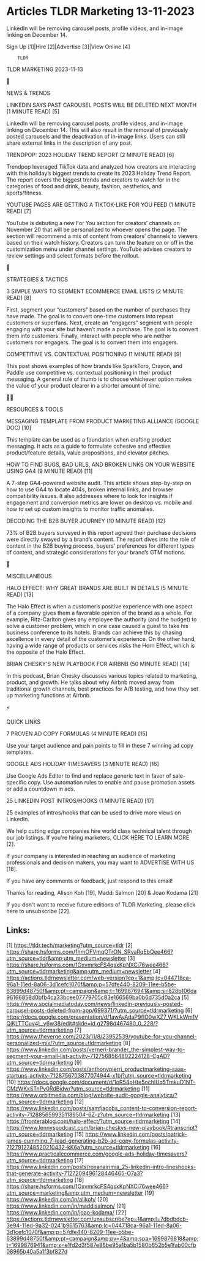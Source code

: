 # Articles TLDR Marketing 13-11-2023

LinkedIn will be removing carousel posts, profile videos, and in-image
linking on December 14.  

Sign Up [1]|Hire [2]|Advertise [3]|View Online [4] 

		TLDR 

TLDR MARKETING 2023-11-13

📱 

NEWS & TRENDS

 LINKEDIN SAYS PAST CAROUSEL POSTS WILL BE DELETED NEXT MONTH (1
MINUTE READ) [5] 

 LinkedIn will be removing carousel posts, profile videos, and
in-image linking on December 14. This will also result in the removal
of previously posted carousels and the deactivation of in-image links.
Users can still share external links in the description of any post. 

 TRENDPOP: 2023 HOLIDAY TREND REPORT (2 MINUTE READ) [6] 

 Trendpop leveraged TikTok data and analyzed how creators are
interacting with this holiday’s biggest trends to create its 2023
Holiday Trend Report. The report covers the biggest trends and
creators to watch for in the categories of food and drink, beauty,
fashion, aesthetics, and sports/fitness. 

 YOUTUBE PAGES ARE GETTING A TIKTOK-LIKE FOR YOU FEED (1 MINUTE READ)
[7] 

 YouTube is debuting a new For You section for creators’ channels on
November 20 that will be personalized to whoever opens the page. The
section will recommend a mix of content from creators’ channels to
viewers based on their watch history. Creators can turn the feature on
or off in the customization menu under channel settings. YouTube
advises creators to review settings and select formats before the
rollout. 

🚀 

STRATEGIES & TACTICS

 3 SIMPLE WAYS TO SEGMENT ECOMMERCE EMAIL LISTS (2 MINUTE READ) [8] 

 First, segment your “customers” based on the number of purchases
they have made. The goal is to convert one-time customers into repeat
customers or superfans. Next, create an “engagers” segment with
people engaging with your site but haven’t made a purchase. The goal
is to convert them into customers. Finally, interact with people who
are neither customers nor engagers. The goal is to convert them into
engagers. 

 COMPETITIVE VS. CONTEXTUAL POSITIONING (1 MINUTE READ) [9] 

 This post shows examples of how brands like SparkToro, Crayon, and
Paddle use competitive vs. contextual positioning in their product
messaging. A general rule of thumb is to choose whichever option makes
the value of your product clearer in a shorter amount of time. 

🧑‍💻 

RESOURCES & TOOLS

 MESSAGING TEMPLATE FROM PRODUCT MARKETING ALLIANCE (GOOGLE DOC) [10] 

 This template can be used as a foundation when crafting product
messaging. It acts as a guide to formulate cohesive and effective
product/feature details, value propositions, and elevator pitches. 

 HOW TO FIND BUGS, BAD URLS, AND BROKEN LINKS ON YOUR WEBSITE USING
GA4 (9 MINUTE READ) [11] 

 A 7-step GA4-powered website audit. This article shows step-by-step
on how to use GA4 to locate 404s, broken internal links, and browser
compatibility issues. It also addresses where to look for insights if
engagement and conversion metrics are lower on desktop vs. mobile and
how to set up custom insights to monitor traffic anomalies. 

 DECODING THE B2B BUYER JOURNEY (10 MINUTE READ) [12] 

 73% of B2B buyers surveyed in this report agreed their purchase
decisions were directly swayed by a brand’s content. The report
dives into the role of content in the B2B buying process, buyers’
preferences for different types of content, and strategic
considerations for your brand’s GTM motions. 

🎁 

MISCELLANEOUS

 HALO EFFECT: WHY GREAT BRANDS ARE BUILT IN DETAILS (5 MINUTE READ)
[13] 

 The Halo Effect is when a customer’s positive experience with one
aspect of a company gives them a favorable opinion of the brand as a
whole. For example, Ritz-Carlton gives any employee the authority (and
the budget) to solve a customer problem, which in one case caused a
guest to take his business conference to its hotels. Brands can
achieve this by chasing excellence in every detail of the customer’s
experience. On the other hand, having a wide range of products or
services risks the Horn Effect, which is the opposite of the Halo
Effect. 

 BRIAN CHESKY'S NEW PLAYBOOK FOR AIRBNB (50 MINUTE READ) [14] 

 In this podcast, Brian Chesky discusses various topics related to
marketing, product, and growth. He talks about why Airbnb moved away
from traditional growth channels, best practices for A/B testing, and
how they set up marketing functions at Airbnb. 

⚡ 

QUICK LINKS

 7 PROVEN AD COPY FORMULAS (4 MINUTE READ) [15] 

 Use your target audience and pain points to fill in these 7 winning
ad copy templates. 

 GOOGLE ADS HOLIDAY TIMESAVERS (3 MINUTE READ) [16] 

 Use Google Ads Editor to find and replace generic text in favor of
sale-specific copy. Use automation rules to enable and pause promotion
assets or add a countdown in ads. 

 25 LINKEDIN POST INTROS/HOOKS (1 MINUTE READ) [17] 

 25 examples of intros/hooks that can be used to drive more views on
LinkedIn. 

 We help cutting edge companies hire world class technical talent
through our job listings. If you're hiring marketers, CLICK HERE TO
LEARN MORE [2]. 

If your company is interested in reaching an audience of marketing
professionals and decision makers, you may want to ADVERTISE WITH US
[18]. 

If you have any comments or feedback, just respond to this email! 

Thanks for reading, 
Alison Koh [19], Maddi Salmon [20] & Joao Kodama [21] 

If you don't want to receive future editions of TLDR Marketing,
please click here to unsubscribe [22]. 

 

Links:
------
[1] https://tldr.tech/marketing?utm_source=tldr
[2] https://share.hsforms.com/1hmOFVmqOTrON_SRvaRqEbQee466?utm_source=tldr&amp;utm_medium=newsletter
[3] https://share.hsforms.com/1OxvmrkcFS4qsxKpNXCi76wee466?utm_source=tldrmarketing&amp;utm_medium=newsletter
[4] https://actions.tldrnewsletter.com/web-version?ep=1&amp;lc=044718ca-96a1-11ed-8a06-3d1cefc1070f&amp;p=57dfe440-8209-11ee-b5be-63899d48750f&amp;pt=campaign&amp;t=1699876941&amp;s=828b106da96166858d0bfb4ca33bcee07779705c83e166569ba0b6d735d0a2ca
[5] https://www.socialmediatoday.com/news/linkedin-previously-posted-carousel-posts-deleted-from-app/699371/?utm_source=tldrmarketing
[6] https://docs.google.com/presentation/d/1awAyAdaP9fIO0wXZ7_WKLkWm1VQjKLTTCuv4L_y6w38/edit#slide=id.g2798d467480_0_228/?utm_source=tldrmarketing
[7] https://www.theverge.com/2023/11/8/23952539/youtube-for-you-channel-personalized-mix/?utm_source=tldrmarketing
[8] https://www.linkedin.com/posts/verneri-brander_the-simplest-way-to-segment-your-email-list-activity-7127568564802224128-CgAD?utm_source=tldrmarketing
[9] https://www.linkedin.com/posts/anthonypierri_productmarketing-saas-startups-activity-7128756703877074944-x1bj?utm_source=tldrmarketing
[10] https://docs.google.com/document/d/1oR54pHte5ochlUq5TmkuD1NT-CMzWKxSTnPy0RdBidw/?utm_source=tldrmarketing
[11] https://www.orbitmedia.com/blog/website-audit-google-analytics/?utm_source=tldrmarketing
[12] https://www.linkedin.com/posts/samfjacobs_content-to-conversion-report-activity-7128856599351189504-6Z-z?utm_source=tldrmarketing
[13] https://fronterablog.com/halo-effect/?utm_source=tldrmarketing
[14] https://www.lennyspodcast.com/brian-cheskys-new-playbook/#transcript?utm_source=tldrmarketing
[15] https://www.linkedin.com/posts/patrick-james-cumming_7-lead-generating-b2b-ad-copy-formulas-activity-7127912748520210432-kK6a?utm_source=tldrmarketing
[16] https://www.practicalecommerce.com/google-ads-holiday-timesavers?utm_source=tldrmarketing
[17] https://www.linkedin.com/posts/roxanairimia_25-linkedin-intro-lineshooks-that-generate-activity-7127209496128446465-O7a3?utm_source=tldrmarketing
[18] https://share.hsforms.com/1OxvmrkcFS4qsxKpNXCi76wee466?utm_source=marketing&amp;utm_medium=newsletter
[19] https://www.linkedin.com/in/alikoh/
[20] https://www.linkedin.com/in/maddisalmon/
[21] https://www.linkedin.com/in/joao-kodama/
[22] https://actions.tldrnewsletter.com/unsubscribe?ep=1&amp;l=7dbdbdcb-3e94-11ed-9a32-0241b9615763&amp;lc=044718ca-96a1-11ed-8a06-3d1cefc1070f&amp;p=57dfe440-8209-11ee-b5be-63899d48750f&amp;pt=campaign&amp;pv=4&amp;spa=1699876818&amp;t=1699876941&amp;s=e1fd2d3f587e86be95a1ba5b1580b652b5e1fab00cfb08965b40a5a1f3bf827d
